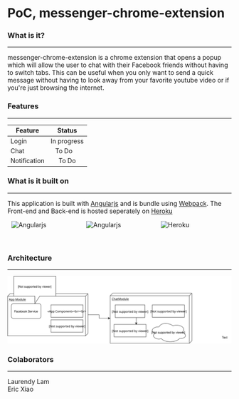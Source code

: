 # PoC, messenger-chrome-extension

### What is it?
---
messenger-chrome-extension is a chrome extension that opens a popup which will allow the user to chat with their Facebook friends without having to switch tabs. This can be useful when you only want to send a quick message without having to look away from your favorite youtube video or if you're just browsing the internet.

### Features
---
| Feature       | Status        | 
| ------------- |:-------------:| 
| Login         | In progress   | 
| Chat          | To Do         | 
| Notification  | To Do         |

### What is it built on
---
This application is built with [Angularjs](https://angularjs.org/) and is bundle using [Webpack](https://webpack.github.io/).
The Front-end and Back-end is hosted seperately on [Heroku](https://www.heroku.com/) 
<div style="display:flex; justify-content:space-around">
  <img src="https://upload.wikimedia.org/wikipedia/commons/thumb/c/ca/AngularJS_logo.svg/1000px-AngularJS_logo.svg.png"        alt="Angularjs" width="150px" height="40px">
  <img src="https://cdn-images-1.medium.com/max/1920/1*gdoQ1_5OID90wf1eLTFvWw.png" alt="Angularjs" width="150px"     height="50px">
  <img src="https://www-assets3.herokucdn.com/assets/logo-purple-08fb38cebb99e3aac5202df018eb337c5be74d5214768c90a8198c97420e4201.svg" alt="Heroku" width="150px" height="40px">
</div>

### Architecture
---

 <img src="https://github.com/Earthii/Angular-Fb-Chrome-Extension/blob/master/Architectural-Diagram.svg" alt="diagram">       

### Colaborators
---
Laurendy Lam <br/>
Eric Xiao


 


